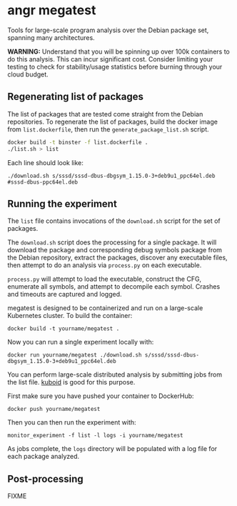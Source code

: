 angr megatest
=============
Tools for large-scale program analysis over the Debian package set, spanning
many architectures.

**WARNING:** Understand that you will be spinning up over 100k containers
to do this analysis. This can incur significant cost. Consider limiting your
testing to check for stability/usage statistics before burning through your 
cloud budget.

Regenerating list of packages
-----------------------------
The list of packages that are tested come straight from the Debian repositories.
To regenerate the list of packages, build the docker image from
`list.dockerfile`, then run the `generate_package_list.sh` script.

```bash
docker build -t binster -f list.dockerfile .
./list.sh > list
```

Each line should look like:
```
./download.sh s/sssd/sssd-dbus-dbgsym_1.15.0-3+deb9u1_ppc64el.deb #sssd-dbus-ppc64el.deb
```

Running the experiment
----------------------
The `list` file contains invocations of the `download.sh` script for the set of
packages.

The `download.sh` script does the processing for a single package. It will
download the package and corresponding debug symbols package from the Debian
repository, extract the packages, discover any executable files, then attempt to
do an analysis via `process.py` on each executable.

`process.py` will attempt to load the executable, construct the CFG, enumerate
all symbols, and attempt to decompile each symbol. Crashes and timeouts are
captured and logged.

megatest is designed to be containerized and run on a large-scale Kubernetes
cluster. To build the container:

```
docker build -t yourname/megatest .
```

Now you can run a single experiment locally with:

```
docker run yourname/megatest ./download.sh s/sssd/sssd-dbus-dbgsym_1.15.0-3+deb9u1_ppc64el.deb
```

You can perform large-scale distributed analysis by submitting jobs from the list file. [kuboid](https://github.com/zardus/kuboid) is good for this purpose.

First make sure you have pushed your container to DockerHub:

```
docker push yourname/megatest
```

Then you can then run the experiment with:

```
monitor_experiment -f list -l logs -i yourname/megatest
```

As jobs complete, the `logs` directory will be populated with a log file for
each package analyzed. 

Post-processing
---------------
FIXME
